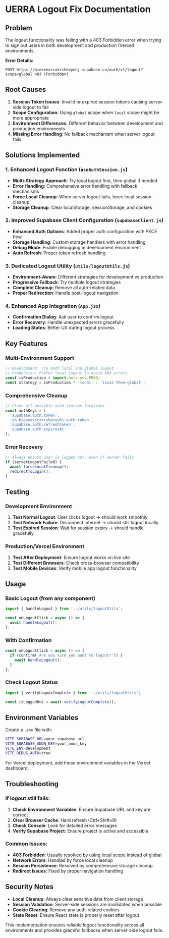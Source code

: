 # UERRA Logout Fix Documentation

## Problem
The logout functionality was failing with a 403 Forbidden error when trying to sign out users in both development and production (Vercel) environments.

**Error Details:**
```
POST https://bieexexscxkrshdvyuhj.supabase.co/auth/v1/logout?scope=global 403 (Forbidden)
```

## Root Causes
1. **Session Token Issues**: Invalid or expired session tokens causing server-side logout to fail
2. **Scope Configuration**: Using `global` scope when `local` scope might be more appropriate
3. **Environment Differences**: Different behavior between development and production environments
4. **Missing Error Handling**: No fallback mechanism when server logout fails

## Solutions Implemented

### 1. Enhanced Logout Function (`useAuthSession.js`)
- **Multi-Strategy Approach**: Try local logout first, then global if needed
- **Error Handling**: Comprehensive error handling with fallback mechanisms
- **Force Local Cleanup**: When server logout fails, force local session cleanup
- **Storage Cleanup**: Clear localStorage, sessionStorage, and cookies

### 2. Improved Supabase Client Configuration (`supabaseClient.js`)
- **Enhanced Auth Options**: Added proper auth configuration with PKCE flow
- **Storage Handling**: Custom storage handlers with error handling
- **Debug Mode**: Enable debugging in development environment
- **Auto Refresh**: Proper token refresh handling

### 3. Dedicated Logout Utility (`utils/logoutUtils.js`)
- **Environment-Aware**: Different strategies for development vs production
- **Progressive Fallback**: Try multiple logout strategies
- **Complete Cleanup**: Remove all auth-related data
- **Proper Redirection**: Handle post-logout navigation

### 4. Enhanced App Integration (`App.jsx`)
- **Confirmation Dialog**: Ask user to confirm logout
- **Error Recovery**: Handle unexpected errors gracefully
- **Loading States**: Better UX during logout process

## Key Features

### Multi-Environment Support
```javascript
// Development: Try both local and global logout
// Production: Prefer local logout to avoid 403 errors
const isProduction = import.meta.env.PROD;
const strategy = isProduction ? 'local' : 'local-then-global';
```

### Comprehensive Cleanup
```javascript
// Clear all possible auth storage locations
const authKeys = [
  'supabase.auth.token',
  'sb-bieexexscxkrshdvyuhj-auth-token',
  'supabase.auth.refreshToken',
  'supabase.auth.expiresAt'
];
```

### Error Recovery
```javascript
// Always ensure user is logged out, even if server fails
if (serverLogoutFailed) {
  await forceLocalCleanup();
  redirectToLogin();
}
```

## Testing

### Development Environment
1. **Test Normal Logout**: User clicks logout → should work smoothly
2. **Test Network Failure**: Disconnect internet → should still logout locally
3. **Test Expired Session**: Wait for session expiry → should handle gracefully

### Production/Vercel Environment
1. **Test After Deployment**: Ensure logout works on live site
2. **Test Different Browsers**: Check cross-browser compatibility
3. **Test Mobile Devices**: Verify mobile app logout functionality

## Usage

### Basic Logout (from any component)
```javascript
import { handleLogout } from '../utils/logoutUtils';

const onLogoutClick = async () => {
  await handleLogout();
};
```

### With Confirmation
```javascript
const onLogoutClick = async () => {
  if (confirm('Are you sure you want to logout?')) {
    await handleLogout();
  }
};
```

### Check Logout Status
```javascript
import { verifyLogoutComplete } from '../utils/logoutUtils';

const isLoggedOut = await verifyLogoutComplete();
```

## Environment Variables

Create a `.env` file with:
```bash
VITE_SUPABASE_URL=your_supabase_url
VITE_SUPABASE_ANON_KEY=your_anon_key
VITE_ENV=development
VITE_DEBUG_AUTH=true
```

For Vercel deployment, add these environment variables in the Vercel dashboard.

## Troubleshooting

### If logout still fails:
1. **Check Environment Variables**: Ensure Supabase URL and key are correct
2. **Clear Browser Cache**: Hard refresh (Ctrl+Shift+R)
3. **Check Console**: Look for detailed error messages
4. **Verify Supabase Project**: Ensure project is active and accessible

### Common Issues:
- **403 Forbidden**: Usually resolved by using local scope instead of global
- **Network Errors**: Handled by force local cleanup
- **Session Persistence**: Resolved by comprehensive storage cleanup
- **Redirect Issues**: Fixed by proper navigation handling

## Security Notes
- **Local Cleanup**: Always clear sensitive data from client storage
- **Session Validation**: Server-side sessions are invalidated when possible
- **Cookie Clearing**: Remove any auth-related cookies
- **State Reset**: Ensure React state is properly reset after logout

This implementation ensures reliable logout functionality across all environments and provides graceful fallbacks when server-side logout fails.
